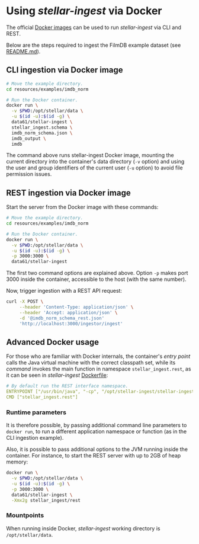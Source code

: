 # Using _stellar-ingest_ via Docker

The official [Docker images](https://hub.docker.com/r/data61/stellar-ingest/tags/)
can be used to run _stellar-ingest_ via CLI and REST.

Below  are  the  steps  required  to   ingest  the  FilmDB  example  dataset  (see
[README.md](../README.md)).

## CLI ingestion via Docker image

``` bash
# Move the example directory.
cd resources/examples/imdb_norm

# Run the Docker container.
docker run \
  -v $PWD:/opt/stellar/data \
  -u $(id -u):$(id -g) \
  data61/stellar-ingest \
  stellar_ingest.schema \
  imdb_norm_schema.json \
  imdb_output \
  imdb
```

The  command  above  runs  stellar-ingest Docker  image,  mounting  the  current
directory into the  container's data directory (`-v` option) and  using the user
and group identifiers of the current user (`-u` option) to avoid file permission
issues. 

## REST ingestion via Docker image

Start the server from the Docker image with these commands:

``` bash
# Move the example directory.
cd resources/examples/imdb_norm

# Run the Docker container.
docker run \
  -v $PWD:/opt/stellar/data \
  -u $(id -u):$(id -g) \
  -p 3000:3000 \
  data61/stellar-ingest
```

The first two  command options are explained above. Option  `-p` makes port 3000
inside the container, accessible to the host (with the same number).

Now, trigger ingestion with a REST API request:

```bash
curl -X POST \
     --header 'Content-Type: application/json' \
     --header 'Accept: application/json' \
     -d '@imdb_norm_schema_rest.json'
     'http://localhost:3000/ingestor/ingest'
```

## Advanced Docker usage

For those who are familiar with Docker internals, the container's _entry point_ calls
the Java  virtual machine with  the correct  classpath set, while  its _command_
invokes the main function in  namespace `stellar_ingest.rest`, as it can be
seen in _stellar-ingest_ [Dockerfile](../scripts/docker/Dockerfile):

```yaml
# By default run the REST interface namespace.
ENTRYPOINT ["/usr/bin/java", "-cp", "/opt/stellar-ingest/stellar-ingest.jar"]
CMD ["stellar_ingest.rest"]
```

### Runtime parameters

It  is therefore  possible, by  passing  additional command  line parameters  to
`docker run`, to  run a different application namespace or  function (as in the
CLI ingestion example).

Also, it is  possible to pass additional  options to the JVM  running inside the
container. For instance, to start the REST server with up to 2GB of heap memory:

``` bash
docker run \
  -v $PWD:/opt/stellar/data \
  -u $(id -u):$(id -g) \
  -p 3000:3000 \
  data61/stellar-ingest \
  -Xmx2g stellar_ingest/rest
```

### Mountpoints

When   running   inside   Docker,    _stellar-ingest_   working   directory   is
`/opt/stellar/data`.
